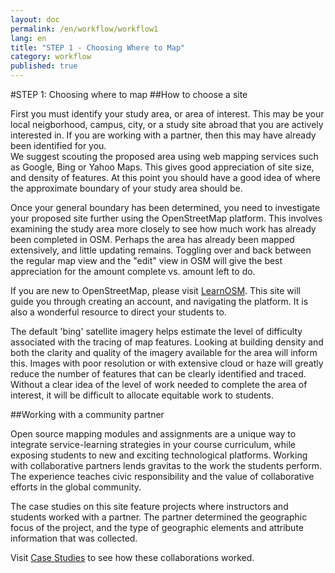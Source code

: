 ```yaml
---
layout: doc
permalink: /en/workflow/workflow1
lang: en
title: "STEP 1 - Choosing Where to Map"
category: workflow
published: true
---
```


#STEP 1: Choosing where to map
##How to choose a site

First you must identify your study area, or area of interest. This may be your local neigborhood, campus, city, or a study site abroad that you are actively interested in. If you are working with a partner, then this may have already been identified for you.  
We suggest scouting the proposed area using web mapping services such as Google, Bing or Yahoo Maps. This gives good appreciation of site size, and density of features. At this point you should have a good idea of where the approximate boundary of your study area should be.

Once your general boundary has been determined, you need to investigate your proposed site further using the OpenStreetMap platform.  This involves examining the study area more closely to see how much work has already been completed in OSM. Perhaps the area has already been mapped extensively, and little updating remains. Toggling over and back between the regular map view and the "edit" view in OSM will give the best appreciation for the amount complete vs. amount left to do. 

If you are new to OpenStreetMap, please visit [LearnOSM](http://learnosm.org/en/beginner/start-osm/). This site will guide you through creating an account, and navigating the platform. It is also a wonderful resource to direct your students to. 

The default 'bing' satellite imagery helps estimate the level of difficulty associated with the tracing of map features.  Looking at building density and both the clarity and quality of the imagery available for the area will inform this.  Images with poor resolution or with extensive cloud or haze will greatly reduce the number of features that can be clearly identified and traced.  Without a clear idea of the level of work needed to complete the area of interest, it will be difficult to allocate equitable work to students.



##Working with a community partner

Open source mapping modules and assignments are a unique way to integrate service-learning strategies in your course curriculum, while exposing students to new and exciting technological platforms. 
Working with collaborative partners lends gravitas to the work the students perform. The experience teaches civic responsibility and the value of collaborative efforts in the global community.

The case studies on this site feature projects where instructors and students worked with a partner. The partner determined the geographic focus of the project, and the type of geographic elements and attribute information that was collected. 

Visit [Case Studies](http://teachosm.org/en/cases/) to see how these collaborations worked.